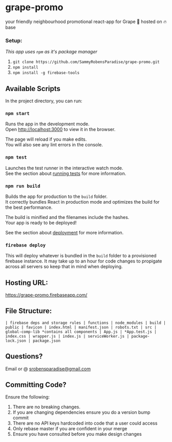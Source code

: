 # grape-promo
your friendly neighbourhood promotional react-app for Grape 🍇 hosted on 🔥 base



### Setup:
*This app uses `npm` as it's package manager*

1. `git clone https://github.com/SammyRobensParadise/grape-promo.git`
2. `npm install`
3. `npm install -g firebase-tools`



## Available Scripts

In the project directory, you can run:

### `npm start`

Runs the app in the development mode.<br>
Open [http://localhost:3000](http://localhost:3000) to view it in the browser.

The page will reload if you make edits.<br>
You will also see any lint errors in the console.

### `npm test`

Launches the test runner in the interactive watch mode.<br>
See the section about [running tests](https://facebook.github.io/create-react-app/docs/running-tests) for more information.

### `npm run build`

Builds the app for production to the `build` folder.<br>
It correctly bundles React in production mode and optimizes the build for the best performance.

The build is minified and the filenames include the hashes.<br>
Your app is ready to be deployed!

See the section about [deployment](https://facebook.github.io/create-react-app/docs/deployment) for more information.

### `firebase deploy` 

This will deploy whatever is bundled in the `build` folder to a provisioned firebase instance. It may take up to an hour for code changes to propigate across all servers so keep that in mind when deploying.

## Hosting URL:

https://grape-promo.firebaseapp.com/

## File Structure:
`| firebase deps and storage rules
| functions
| node_modules
| build
| public
    | favicon
    | index.html
    | manifest.json
    | robots.txt
| src
    | global-comp-lib
        *contains all components
    | App.js
    | *App.test.js
    | index.css
    | wrapper.js
    | index.js
    | serviceWorker.js
| package-lock.json
| package.json`

## Questions?

Email or @ srobensparadise@gmail.com

## Committing Code?
Ensure the following:
1. There are no breaking changes.
2. If you are changing dependencies ensure you do a version bump commit
3. There are no API keys hardcoded into code that a user could access
4. Only rebase master if you are confident in your merge
5. Ensure you have consulted before you make design changes